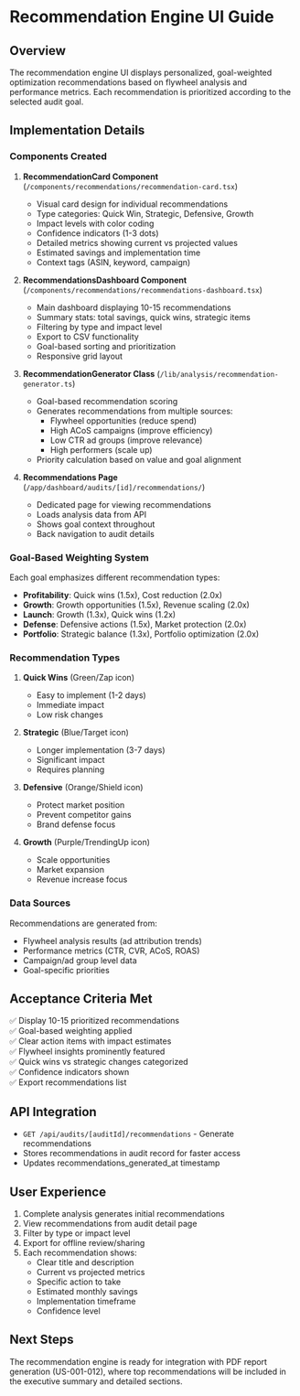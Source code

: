# Recommendation Engine UI Guide

## Overview

The recommendation engine UI displays personalized, goal-weighted optimization recommendations based on flywheel analysis and performance metrics. Each recommendation is prioritized according to the selected audit goal.

## Implementation Details

### Components Created

1. **RecommendationCard Component** (`/components/recommendations/recommendation-card.tsx`)
   - Visual card design for individual recommendations
   - Type categories: Quick Win, Strategic, Defensive, Growth
   - Impact levels with color coding
   - Confidence indicators (1-3 dots)
   - Detailed metrics showing current vs projected values
   - Estimated savings and implementation time
   - Context tags (ASIN, keyword, campaign)

2. **RecommendationsDashboard Component** (`/components/recommendations/recommendations-dashboard.tsx`)
   - Main dashboard displaying 10-15 recommendations
   - Summary stats: total savings, quick wins, strategic items
   - Filtering by type and impact level
   - Export to CSV functionality
   - Goal-based sorting and prioritization
   - Responsive grid layout

3. **RecommendationGenerator Class** (`/lib/analysis/recommendation-generator.ts`)
   - Goal-based recommendation scoring
   - Generates recommendations from multiple sources:
     - Flywheel opportunities (reduce spend)
     - High ACoS campaigns (improve efficiency)
     - Low CTR ad groups (improve relevance)
     - High performers (scale up)
   - Priority calculation based on value and goal alignment

4. **Recommendations Page** (`/app/dashboard/audits/[id]/recommendations/`)
   - Dedicated page for viewing recommendations
   - Loads analysis data from API
   - Shows goal context throughout
   - Back navigation to audit details

### Goal-Based Weighting System

Each goal emphasizes different recommendation types:

- **Profitability**: Quick wins (1.5x), Cost reduction (2.0x)
- **Growth**: Growth opportunities (1.5x), Revenue scaling (2.0x)
- **Launch**: Growth (1.3x), Quick wins (1.2x)
- **Defense**: Defensive actions (1.5x), Market protection (2.0x)
- **Portfolio**: Strategic balance (1.3x), Portfolio optimization (2.0x)

### Recommendation Types

1. **Quick Wins** (Green/Zap icon)
   - Easy to implement (1-2 days)
   - Immediate impact
   - Low risk changes

2. **Strategic** (Blue/Target icon)
   - Longer implementation (3-7 days)
   - Significant impact
   - Requires planning

3. **Defensive** (Orange/Shield icon)
   - Protect market position
   - Prevent competitor gains
   - Brand defense focus

4. **Growth** (Purple/TrendingUp icon)
   - Scale opportunities
   - Market expansion
   - Revenue increase focus

### Data Sources

Recommendations are generated from:
- Flywheel analysis results (ad attribution trends)
- Performance metrics (CTR, CVR, ACoS, ROAS)
- Campaign/ad group level data
- Goal-specific priorities

## Acceptance Criteria Met

✅ Display 10-15 prioritized recommendations  
✅ Goal-based weighting applied  
✅ Clear action items with impact estimates  
✅ Flywheel insights prominently featured  
✅ Quick wins vs strategic changes categorized  
✅ Confidence indicators shown  
✅ Export recommendations list  

## API Integration

- `GET /api/audits/[auditId]/recommendations` - Generate recommendations
- Stores recommendations in audit record for faster access
- Updates recommendations_generated_at timestamp

## User Experience

1. Complete analysis generates initial recommendations
2. View recommendations from audit detail page
3. Filter by type or impact level
4. Export for offline review/sharing
5. Each recommendation shows:
   - Clear title and description
   - Current vs projected metrics
   - Specific action to take
   - Estimated monthly savings
   - Implementation timeframe
   - Confidence level

## Next Steps

The recommendation engine is ready for integration with PDF report generation (US-001-012), where top recommendations will be included in the executive summary and detailed sections.